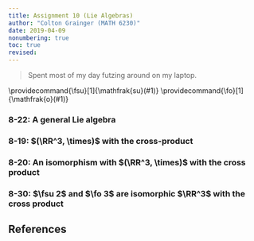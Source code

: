 ```yaml
---
title: Assignment 10 (Lie Algebras)
author: "Colton Grainger (MATH 6230)"
date: 2019-04-09
nonumbering: true
toc: true
revised:
---
```


> Spent most of my day futzing around on my laptop.

\providecommand{\fsu}[1]{\mathfrak{su}(#1)}
\providecommand{\fo}[1]{\mathfrak{o}(#1)}

### 8-22: A general Lie algebra

### 8-19: $(\RR^3, \times)$ with the cross-product

### 8-20: An isomorphism with $(\RR^3, \times)$ with the cross product

### 8-30: $\fsu 2$ and $\fo 3$ are isomorphic $\RR^3$ with the cross product


## References 
